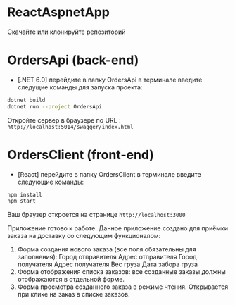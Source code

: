# ReactAspnetApp

Скачайте или клонируйте репозиторий
# OrdersApi (back-end)
- [.NET 6.0]
перейдите в папку OrdersApi
в терминале введите следущие команды для запуска проекта:
```sh
dotnet build
dotnet run --project OrdersApi
```
Откройте сервер в браузере по URL : `http://localhost:5014/swagger/index.html`

# OrdersClient (front-end)
- [React]
перейдите в папку OrdersClient
в терминале введите следующие команды:
```sh
npm install
npm start
```
Ваш браузер откроется на странице `http://localhost:3000`

Приложение готово к работе. 
Данное приложение создано для приёмки заказа на доставку со следующим функционалом:
1. Форма создания нового заказа (все поля обязательны для заполнения):
Город отправителя
Адрес отправителя
Город получателя
Адрес получателя
Вес груза
Дата забора груза
2. Форма отображения списка заказов: все созданные заказы должны отображаются в отдельной форме. 
3. Форма просмотра созданного заказа в режиме чтения. Открывается при клике на заказ в списке заказов.

